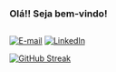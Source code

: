 ### Olá!! Seja bem-vindo!

##
[![E-mail](https://img.shields.io/badge/-Email-000?style=for-the-badge&logo=gmail&logoColor=8000FF&color:FFF)](mailto:goncalves.de.fernanda@gmail.com)
[![LinkedIn](https://img.shields.io/badge/-LinkedIn-000?style=for-the-badge&logo=linkedin&logoColor=8000FF&color:FFF)](https://www.linkedin.com/in/fernanda-gon/)

[![GitHub Streak](https://github-readme-streak-stats.herokuapp.com?user=fernandagoncalvess&theme=shadow-purple&hide_border=true&border_radius=0)](https://git.io/streak-stats)
